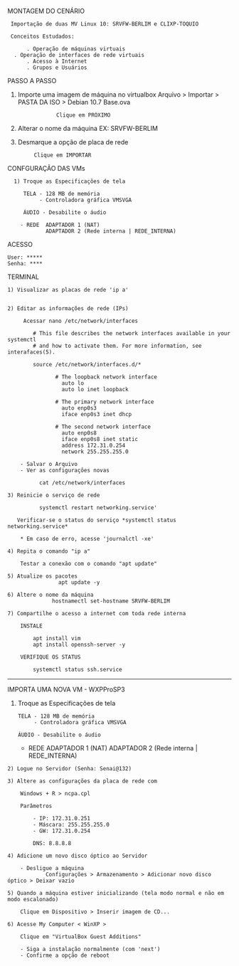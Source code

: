  MONTAGEM DO CENÁRIO 

     Importação de duas MV Linux 10: SRVFW-BERLIM e CLIXP-TOQUIO

     Conceitos Estudados:

          . Operação de máquinas virtuais
	  . Operação de interfaces de rede virtuais
          . Acesso à Internet
          . Grupos e Usuários

PASSO A PASSO

 1. Importe uma imagem de máquina no virtualbox
    Arquivo > Importar > PASTA DA ISO > Debian 10.7 Base.ova

                    Clique em PRÓXIMO

 2. Alterar o nome da máquina
   EX: SRVFW-BERLIM

 
 3. Desmarque a opção de placa de rede

             Clique em IMPORTAR


CONFGURAÇÃO DAS VMs

      1) Troque as Especificações de tela

         TELA - 128 MB de memória
              - Controladora gráfica VMSVGA

         ÁUDIO - Desabilite o áudio

        - REDE  ADAPTADOR 1 (NAT)
                ADAPTADOR 2 (Rede interna | REDE_INTERNA)
 
ACESSO

    User: *****
    Senha: ****

TERMINAL

    1) Visualizar as placas de rede 'ip a'


    2) Editar as informações de rede (IPs)

         Acessar nano /etc/network/interfaces

            # This file describes the network interfaces available in your systemctl
            # and how to activate them. For more information, see interafaces(5).

            source /etc/network/interfaces.d/*

                   # The loopback network interface
                     auto lo
                     auto lo inet loopback

                   # The primary network interface
                     auto enp0s3
                     iface enp0s3 inet dhcp

                   # The second network interface
                     auto enp0s8
                     iface enp0s8 inet static
                     address 172.31.0.254
                     network 255.255.255.0

        - Salvar o Arquivo
        - Ver as configurações novas
   
              cat /etc/network/interfaces

    3) Reinicie o serviço de rede
           
              systemctl restart networking.service'

       Verificar-se o status do serviço *systemctl status networking.service*

        * Em caso de erro, acesse 'journalctl -xe'

    4) Repita o comando "ip a"

        Testar a conexão com o comando "apt update"

    5) Atualize os pacotes
                    apt update -y
 
    6) Altere o nome da máquina 
                  hostnamectl set-hostname SRVFW-BERLIM

    7) Compartilhe o acesso a internet com toda rede interna

        INSTALE

            apt install vim
            apt install openssh-server -y

        VERIFIQUE OS STATUS

            systemctl status ssh.service

----------------------------------------------------------------------------------

IMPORTA UMA NOVA VM - WXPProSP3

  1) Troque as Especificações de tela

         TELA - 128 MB de memória
              - Controladora gráfica VMSVGA

         ÁUDIO - Desabilite o áudio

        - REDE  ADAPTADOR 1 (NAT)
                ADAPTADOR 2 (Rede interna | REDE_INTERNA)


    2) Logue no Servidor (Senha: Senai@132)

    3) Altere as configurações da placa de rede com

        Windows + R > ncpa.cpl

        Parâmetros

            - IP: 172.31.0.251
            - Máscara: 255.255.255.0
            - GW: 172.31.0.254

            DNS: 8.8.8.8

    4) Adicione um novo disco óptico ao Servidor

        - Desligue a máquina
                Configurações > Armazenamento > Adicionar novo disco óptico > Deixar vazio

    5) Quando a máquina estiver inicializando (tela modo normal e não em modo escalonado)

        Clique em Dispositivo > Inserir imagem de CD...

    6) Acesse My Computer < WinXP >

        Clique em "VirtualBox Guest Additions"

        - Siga a instalação normalmente (com 'next')
        - Confirme a opção de reboot



 


